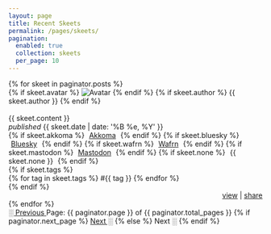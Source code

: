 ```yaml
---
layout: page
title: Recent Skeets
permalink: /pages/skeets/
pagination:
  enabled: true
  collection: skeets
  per_page: 10
---
```


<div class="skeets-section">
  {% for skeet in paginator.posts %}
    <div class="skeets-item item">
      {% if skeet.avatar %}
        <img src="{{ skeet.avatar }}" alt="Avatar" class="no-center toot-avatar pack-avatar">
      {% endif %}
      {% if skeet.author %}
        {{ skeet.author }}
      {% endif %}
      <br /><br />
      <div>{{ skeet.content }}</div>
      <span class="date"><i>published</i> {{ skeet.date | date: '%B %e, %Y' }}</span>
      <div class="syndicate">
        <i class="ph ph-broadcast" title="Syndication"></i>
        {% if skeet.akkoma %}
          <span style="padding:0px 5px 0px 5px;">
            <a href="{{ skeet.akkoma }}" target="_blank">Akkoma</a>
          </span>
        {% endif %}
        {% if skeet.bluesky %}
          <span style="padding:0px 5px 0px 5px;">
            <a href="{{ skeet.bluesky }}" target="_blank">Bluesky</a>
          </span>
        {% endif %}
        {% if skeet.wafrn %}
          <span style="padding:0px 5px 0px 5px;">
            <a href="{{ skeet.wafrn }}" target="_blank">Wafrn</a>
          </span>
        {% endif %}
        {% if skeet.mastodon %}
          <span style="padding:0px 5px 0px 5px;">
            <a href="{{ skeet.mastodon }}" target="_blank">Mastodon</a>
          </span>
        {% endif %}
        {% if skeet.none %}
          <span style="padding:0px 5px 0px 5px;">
            {{ skeet.none }}
          </span>
        {% endif %}
      </div>
      {% if skeet.tags %}
        <div class="tags">
          {% for tag in skeet.tags %}
            <span>#{{ tag }}</span>
          {% endfor %}
        </div>
      {% endif %}
        <div style="text-align: right;">
        <a href="{{ skeet.url }}" class="small-link">view</a> |
        <a href="javascript:void(0);" class="small-link" onclick="copyToClipboard('{{ skeet.url }}')">share</a>
        <script src="/assets/js/clipboard.js"></script>
      </div>
    </div>
  {% endfor %}
</div>

<!-- Pagination links -->
<div class="pagination">
  <a href="{{ paginator.previous_page_path }}" class="previous {% if paginator.page == 1 %}disabled{% endif %}">
    ░ Previous
  </a>
  <span class="page_number">
    Page: {{ paginator.page }} of {{ paginator.total_pages }}
  </span>
  {% if paginator.next_page %}
    <a href="{{ paginator.next_page_path }}" class="next">Next ░</a>
  {% else %}
    <span class="next">Next ░</span>
  {% endif %}
</div>